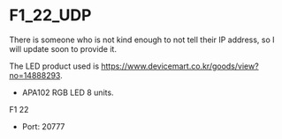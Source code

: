# F1_22_UDP

There is someone who is not kind enough to not tell their IP address, so I will update soon to provide it.

The LED product used is https://www.devicemart.co.kr/goods/view?no=14888293.
  - APA102 RGB LED 8 units.

F1 22 
  - Port: 20777
